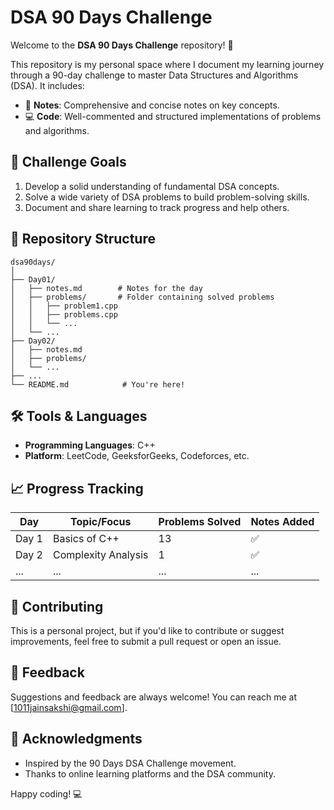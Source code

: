 # DSA 90 Days Challenge  

Welcome to the **DSA 90 Days Challenge** repository! 🚀  

This repository is my personal space where I document my learning journey through a 90-day challenge to master Data Structures and Algorithms (DSA). It includes:  
- 📄 **Notes**: Comprehensive and concise notes on key concepts.  
- 💻 **Code**: Well-commented and structured implementations of problems and algorithms.  

## 🏁 Challenge Goals  
1. Develop a solid understanding of fundamental DSA concepts.  
2. Solve a wide variety of DSA problems to build problem-solving skills.  
3. Document and share learning to track progress and help others.  

## 📂 Repository Structure  
```
dsa90days/
│
├── Day01/
│   ├── notes.md        # Notes for the day
│   ├── problems/       # Folder containing solved problems
│   │   ├── problem1.cpp
│   │   ├── problems.cpp
│   │   └── ...
│   └── ...
├── Day02/
│   ├── notes.md
│   ├── problems/
│   └── ...
├── ...
└── README.md            # You're here!
```

## 🛠️ Tools & Languages  
- **Programming Languages**: C++  
- **Platform**: LeetCode, GeeksforGeeks, Codeforces, etc.  

## 📈 Progress Tracking  
| Day  | Topic/Focus                     | Problems Solved | Notes Added |  
|------|----------------------------------|-----------------|-------------|  
| Day 1|Basics of C++                     | 13               | ✅          |  
| Day 2|Complexity Analysis               | 1               | ✅          |  
| ...  | ...                              | ...             | ...         |  

## 🤝 Contributing  
This is a personal project, but if you'd like to contribute or suggest improvements, feel free to submit a pull request or open an issue.  

## 💬 Feedback  
Suggestions and feedback are always welcome! You can reach me at [1011jainsakshi@gmail.com].  

## 🌟 Acknowledgments  
- Inspired by the 90 Days DSA Challenge movement.  
- Thanks to online learning platforms and the DSA community.  

Happy coding! 💻  
